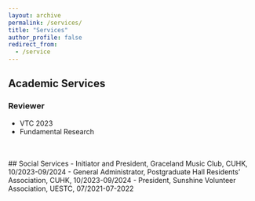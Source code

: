 ```yaml
---
layout: archive
permalink: /services/
title: "Services"
author_profile: false
redirect_from:
  - /service
---
```

## Academic Services
### Reviewer
- VTC 2023
- Fundamental Research

<br>
<br>
## Social Services
- Initiator and President, Graceland Music Club, CUHK, 10/2023-09/2024
- General Administrator, Postgraduate Hall Residents’ Association, CUHK, 10/2023-09/2024
- President, Sunshine Volunteer Association, UESTC, 07/2021-07-2022
